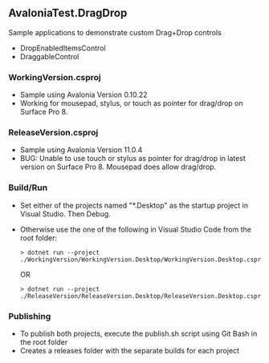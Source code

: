AvaloniaTest.DragDrop
---
Sample applications to demonstrate custom Drag+Drop controls 
- DropEnabledItemsControl
- DraggableControl

### WorkingVersion.csproj
- Sample using Avalonia Version 0.10.22
- Working for mousepad, stylus, or touch as pointer for drag/drop on Surface Pro 8.

### ReleaseVersion.csproj
- Sample using Avalonia Version 11.0.4
- BUG: Unable to use touch or stylus as pointer for drag/drop in latest version on Surface Pro 8. Mousepad does allow drag/drop.

### Build/Run
- Set either of the projects named "*.Desktop" as the startup project in Visual Studio. Then Debug.
- Otherwise use the one of the following in Visual Studio Code from the root folder:
    ```
    > dotnet run --project ./WorkingVersion/WorkingVersion.Desktop/WorkingVersion.Desktop.csproj
    ```
    OR

    ```
    > dotnet run --project ./ReleaseVersion/ReleaseVersion.Desktop/ReleaseVersion.Desktop.csproj
    ```

### Publishing
- To publish both projects, execute the publish.sh script using Git Bash in the root folder
- Creates a releases folder with the separate builds for each project
